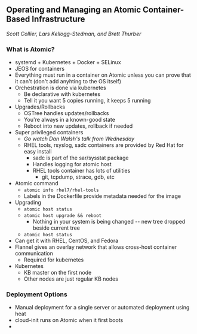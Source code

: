 ## Operating and Managing an Atomic Container-Based Infrastructure
_Scott Collier, Lars Kellogg-Stedman, and Brett Thurber_

### What is Atomic?
* systemd + Kubernetes + Docker + SELinux
* JEOS for containers
* Everything must run in a container on Atomic unless you can prove that it can't (don't add anyhting to the OS itself)
* Orchestration is done via kubernetes
    * Be declarative with kubernetes
    * Tell it you want 5 copies running, it keeps 5 running
* Upgrades/Rollbacks
    * OSTree handles updates/rollbacks
    * You're always in a known-good state
    * Reboot into new updates, rollback if needed
* Super privileged containers
    * *Go watch Dan Walsh's talk from Wednesday*
    * RHEL tools, rsyslog, sadc containers are provided by Red Hat for easy install
        * sadc is part of the sar/sysstat package
        * Handles logging for atomic host
        * RHEL tools container has lots of utilities
            * git, tcpdump, strace, gdb, etc
* Atomic command
    * `atomic info rhel7/rhel-tools`
    * Labels in the Dockerfile provide metadata needed for the image
* Upgrading
    * `atomic host status`
    * `atomic host upgrade && reboot`
        * Nothing in your system is being changed -- new tree dropped beside current tree
    * `atomic host status`
* Can get it with RHEL, CentOS, and Fedora
* Flannel gives an overlay network that allows cross-host container communication
    * Required for kubernetes
* Kubernetes
    * KB master on the first node
    * Other nodes are just regular KB nodes

### Deployment Options
* Manual deployment for a single server or automated deployment using heat
* cloud-init runs on Atomic when it first boots
* 